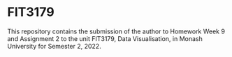 # FIT3179
 This repository contains the submission of the author to Homework Week 9 and Assignment 2 to the unit FIT3179, Data Visualisation, in Monash University for Semester 2, 2022.
